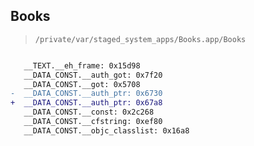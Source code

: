 ## Books

> `/private/var/staged_system_apps/Books.app/Books`

```diff

   __TEXT.__eh_frame: 0x15d98
   __DATA_CONST.__auth_got: 0x7f20
   __DATA_CONST.__got: 0x5708
-  __DATA_CONST.__auth_ptr: 0x6730
+  __DATA_CONST.__auth_ptr: 0x67a8
   __DATA_CONST.__const: 0x2c268
   __DATA_CONST.__cfstring: 0xef80
   __DATA_CONST.__objc_classlist: 0x16a8

```
